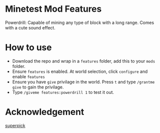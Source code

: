 # Minetest Mod Features
Powerdrill: Capable of mining any type of block with a long range. Comes with a cute sound effect.

# How to use
* Download the repo and wrap in a `features` folder, add this to your `mods` folder.
* Ensure `features` is enabled. At world selection, click `configure` and enable `features`
* Ensure you have `give` privilage in the world. Press `t` and type `/grantme give` to gain the privilage.
* Type `/giveme features:powerdrill 1` to test it out.

# Acknowledgement
[superpick](https://github.com/taikedz/everamzah-superpick)
